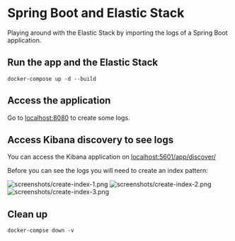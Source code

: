 # Spring Boot and Elastic Stack
Playing around with the Elastic Stack by importing the logs of a Spring Boot application.

## Run the app and the Elastic Stack
```docker-compose up -d --build```

## Access the application
Go to [localhost:8080](http://localhost:8080) to create some logs.

## Access Kibana discovery to see logs
You can access the Kibana application on [localhost:5601/app/discover/](http://localhost:5601/app/discover/)

Before you can see the logs you will need to create an index pattern:

![screenshots/create-index-1.png](screenshots/create-index-1.png)
![screenshots/create-index-2.png](screenshots/create-index-2.png)
![screenshots/create-index-3.png](screenshots/create-index-3.png)

## Clean up
```docker-compse down -v```
